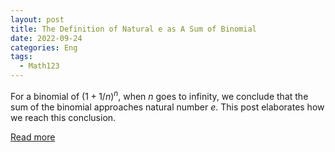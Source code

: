 ```yaml
---
layout: post
title: The Definition of Natural e as A Sum of Binomial
date: 2022-09-24
categories: Eng
tags:
  - Math123
---
```


For a binomial of $(1+ 1/n)^n$, when $n$ goes to infinity, we conclude that the sum of the binomial approaches natural number $e$. This post elaborates how we reach this conclusion.

[Read more](https://drive.google.com/file/d/12GLtyGXjpRNgDbHRXfc-zRNRHy5ODCsg/view?usp=sharing)

<br>
